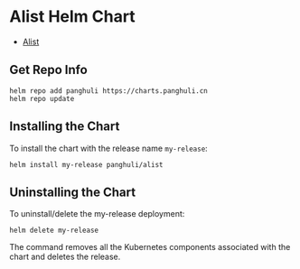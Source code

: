 # Alist Helm Chart

- [Alist](https://alist.nn.ci/zh/)

## Get Repo Info

```console
helm repo add panghuli https://charts.panghuli.cn
helm repo update
```

## Installing the Chart

To install the chart with the release name `my-release`:

```console
helm install my-release panghuli/alist
```

## Uninstalling the Chart

To uninstall/delete the my-release deployment:

```console
helm delete my-release
```

The command removes all the Kubernetes components associated with the chart and deletes the release.
